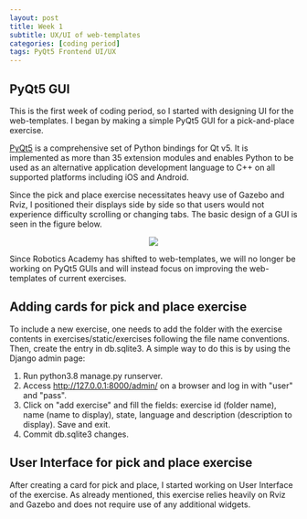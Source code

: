 ```yaml
---
layout: post
title: Week 1
subtitle: UX/UI of web-templates
categories: [coding period]
tags: PyQt5 Frontend UI/UX
---
```


## PyQt5 GUI

This is the first week of coding period, so I started with designing UI for the web-templates. I began by making a simple PyQt5 GUI for a pick-and-place exercise.

[PyQt5](https://pypi.org/project/PyQt5/) is a comprehensive set of Python bindings for Qt v5. It is implemented as more than 35 extension modules and enables Python to be used as an alternative application development language to C++ on all supported platforms including iOS and Android.

Since the pick and place exercise necessitates heavy use of Gazebo and Rviz, I positioned their displays side by side so that users would not experience difficulty scrolling or changing tabs. The basic design of a GUI is seen in the figure below.

<p align="center"><img src="https://lh3.googleusercontent.com/vW8PW_aGAPuWcyc9iP54UJWEiwo8LLA3Pwau2UFR1WNQwb9VnXAl5NGvkSTXJ7yw0SvzdgA1bY5U2gzsiH-rQDY59dze8Xq73ww_h_dHnY2Ic9cSKAbx0_J5qJLxuBq0Q-dzRj3Zxk44icgi4oD1MMULe2kIOvcTNHxY-rUwH8qU2XaqWFre9pMJ0A8CjFrfjUUJ0fRIXmQEg3J2XvgT2WcceKXPB4vXPrjRr2ekQs5SU9DbzZvV6yHuqWx9np4RFGPq_0Alg5tg_Adj3EkcAF3Vr-cDNN1aPE5SSZIIeHG7M6q_gSljcpvqgLRlXwodhWqUj8mgmIe9L5l2kyGkM6MXQp-NpfeoYW00l71v3WjW_LqhJVgz2P2Vcffxij5Q0XQibJDcyaVqsuCfcvqosKAHhc0wbIUm32xnjFvEk32Wba4BtUwJlZvgAI2nyxK4Iw2CINNUHnVBtW8VHCsv125S3Fo2AuhWNMKNLY1aYbsDC3XIbCW66NpT8truCh3ZbB2v278SMqn-Y3K9FMSwDuqXFPk258zaCjAunquOk5Z5snrZjVkeUXXcJKsevJz-t_uZabWzRU8RWWeb60DmVsa6Eu1JZCmZexAj7KAKrzKmlwhI03pq1HXWDZ0D8l3PuGvxwACDLcL7qn_TJp7WY0AGcZSTgJhEeuzxmpSvhKi-szlHMWjw0KJz4PtHtlDZzWZHk8rn-IVskVT1yCZYnF0=w1093-h838-no?authuser=0"></img></p>

Since Robotics Academy has shifted to web-templates, we will no longer be working on PyQt5 GUIs and will instead focus on improving the web-templates of current exercises.

## Adding cards for pick and place exercise

To include a new exercise, one needs to add the folder with the exercise contents in exercises/static/exercises following the file name conventions. Then, create the entry in db.sqlite3. A simple way to do this is by using the Django admin page:

1. Run python3.8 manage.py runserver.
2. Access http://127.0.0.1:8000/admin/ on a browser and log in with "user" and "pass".
3. Click on "add exercise" and fill the fields: exercise id (folder name), name (name to display), state, language and description (description to display). Save and exit.
4. Commit db.sqlite3 changes.

## User Interface for pick and place exercise

After creating a card for pick and place, I started working on User Interface of the exercise. As already mentioned, this exercise relies heavily on Rviz and Gazebo and does not require use of any additional widgets.
